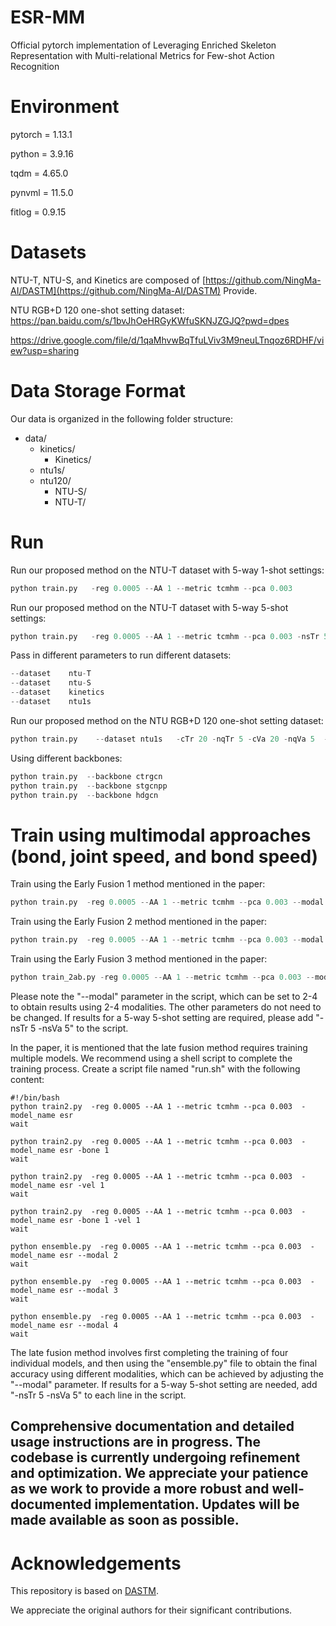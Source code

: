 # ESR-MM
Official pytorch implementation of Leveraging Enriched Skeleton Representation with Multi-relational Metrics for Few-shot Action Recognition
# Environment
pytorch = 1.13.1

python = 3.9.16

tqdm = 4.65.0

pynvml = 11.5.0

fitlog = 0.9.15
# Datasets
NTU-T, NTU-S, and Kinetics are composed of [https://github.com/NingMa-AI/DASTM](https://github.com/NingMa-AI/DASTM) Provide.

NTU RGB+D 120 one-shot setting dataset: https://pan.baidu.com/s/1bvJhOeHRGyKWfuSKNJZGJQ?pwd=dpes

https://drive.google.com/file/d/1qaMhvwBqTfuLViv3M9neuLTnqoz6RDHF/view?usp=sharing

# Data Storage Format

Our data is organized in the following folder structure:

- data/
  - kinetics/
    - Kinetics/
  - ntu1s/
  - ntu120/
    - NTU-S/
    - NTU-T/

# Run
Run our proposed method on the NTU-T dataset with 5-way 1-shot settings:
```python
python train.py   -reg 0.0005 --AA 1 --metric tcmhm --pca 0.003
```
Run our proposed method on the NTU-T dataset with 5-way 5-shot settings:
```python
python train.py   -reg 0.0005 --AA 1 --metric tcmhm --pca 0.003 -nsTr 5 -nsVa 5
```
Pass in different parameters to run different datasets:
```python
--dataset    ntu-T
--dataset    ntu-S
--dataset    kinetics
--dataset    ntu1s
```
Run our proposed method on the NTU RGB+D 120 one-shot setting dataset:
```python
python train.py    --dataset ntu1s   -cTr 20 -nqTr 5 -cVa 20 -nqVa 5  --epochs 300 -reg 0.0005 --AA 1 --metric tcmhm --pca 0.003
```
Using different backbones:
```python
python train.py  --backbone ctrgcn
python train.py  --backbone stgcnpp
python train.py  --backbone hdgcn
```

# Train using multimodal approaches (bond, joint speed, and bond speed)
Train using the Early Fusion 1 method mentioned in the paper:
```python
python train.py  -reg 0.0005 --AA 1 --metric tcmhm --pca 0.003 --modal 2
```
Train using the Early Fusion 2 method mentioned in the paper:
```python
python train.py  -reg 0.0005 --AA 1 --metric tcmhm --pca 0.003 --modal 4 --weighted 1 
```
Train using the Early Fusion 3 method mentioned in the paper:
```python
python train_2ab.py -reg 0.0005 --AA 1 --metric tcmhm --pca 0.003 --modal 4 --process 1
```
Please note the "--modal" parameter in the script, which can be set to 2-4 to obtain results using 2-4 modalities. The other parameters do not need to be changed. If results for a 5-way 5-shot setting are required, please add "-nsTr 5 -nsVa 5" to the script.

In the paper, it is mentioned that the late fusion method requires training multiple models. We recommend using a shell script to complete the training process. Create a script file named "run.sh" with the following content:
```shell
#!/bin/bash
python train2.py  -reg 0.0005 --AA 1 --metric tcmhm --pca 0.003  -model_name esr 
wait

python train2.py  -reg 0.0005 --AA 1 --metric tcmhm --pca 0.003  -model_name esr -bone 1 
wait

python train2.py  -reg 0.0005 --AA 1 --metric tcmhm --pca 0.003  -model_name esr -vel 1 
wait

python train2.py  -reg 0.0005 --AA 1 --metric tcmhm --pca 0.003  -model_name esr -bone 1 -vel 1 
wait

python ensemble.py  -reg 0.0005 --AA 1 --metric tcmhm --pca 0.003  -model_name esr --modal 2
wait

python ensemble.py  -reg 0.0005 --AA 1 --metric tcmhm --pca 0.003  -model_name esr --modal 3
wait

python ensemble.py  -reg 0.0005 --AA 1 --metric tcmhm --pca 0.003  -model_name esr --modal 4
wait
```
The late fusion method involves first completing the training of four individual models, and then using the "ensemble.py" file to obtain the final accuracy using different modalities, which can be achieved by adjusting the "--modal" parameter. If results for a 5-way 5-shot setting are needed, add "-nsTr 5 -nsVa 5" to each line in the script.

## Comprehensive documentation and detailed usage instructions are in progress. The codebase is currently undergoing refinement and optimization. We appreciate your patience as we work to provide a more robust and well-documented implementation. Updates will be made available as soon as possible.

# Acknowledgements
This repository is based on [DASTM](https://github.com/NingMa-AI/DASTM).

We appreciate the original authors for their significant contributions.
